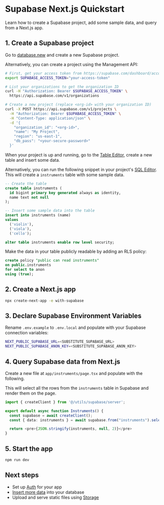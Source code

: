# Supabase Next.js Quickstart

Learn how to create a Supabase project, add some sample data, and query from a Next.js app.

## 1. Create a Supabase project

Go to [database.new](https://database.new/) and create a new Supabase project.

Alternatively, you can create a project using the Management API:

```bash
# First, get your access token from https://supabase.com/dashboard/account/tokens
export SUPABASE_ACCESS_TOKEN="your-access-token"

# List your organizations to get the organization ID
curl -H "Authorization: Bearer $SUPABASE_ACCESS_TOKEN" \
  https://api.supabase.com/v1/organizations

# Create a new project (replace <org-id> with your organization ID)
curl -X POST https://api.supabase.com/v1/projects \
  -H "Authorization: Bearer $SUPABASE_ACCESS_TOKEN" \
  -H "Content-Type: application/json" \
  -d '{
    "organization_id": "<org-id>",
    "name": "My Project",
    "region": "us-east-1",
    "db_pass": "<your-secure-password>"
  }'
```

When your project is up and running, go to the [Table Editor](https://supabase.com/dashboard/project/_/editor), create a new table and insert some data.

Alternatively, you can run the following snippet in your project's [SQL Editor](https://supabase.com/dashboard/project/_/sql/new). This will create a `instruments` table with some sample data.

```sql
-- Create the table
create table instruments (
  id bigint primary key generated always as identity,
  name text not null
);

-- Insert some sample data into the table
insert into instruments (name)
values
  ('violin'),
  ('viola'),
  ('cello');

alter table instruments enable row level security;
```

Make the data in your table publicly readable by adding an RLS policy:

```sql
create policy "public can read instruments"
on public.instruments
for select to anon
using (true);
```

## 2. Create a Next.js app

```bash
npx create-next-app -e with-supabase
```

## 3. Declare Supabase Environment Variables

Rename `.env.example` to `.env.local` and populate with your Supabase connection variables:

```bash
NEXT_PUBLIC_SUPABASE_URL=<SUBSTITUTE_SUPABASE_URL>
NEXT_PUBLIC_SUPABASE_ANON_KEY=<SUBSTITUTE_SUPABASE_ANON_KEY>
```

## 4. Query Supabase data from Next.js

Create a new file at `app/instruments/page.tsx` and populate with the following.

This will select all the rows from the `instruments` table in Supabase and render them on the page.

```typescript
import { createClient } from '@/utils/supabase/server';

export default async function Instruments() {
  const supabase = await createClient();
  const { data: instruments } = await supabase.from("instruments").select();

  return <pre>{JSON.stringify(instruments, null, 2)}</pre>
}
```

## 5. Start the app

```bash
npm run dev
```

## Next steps

* Set up [Auth](/docs/guides/auth) for your app
* [Insert more data](/docs/guides/database/import-data) into your database
* Upload and serve static files using [Storage](/docs/guides/storage)